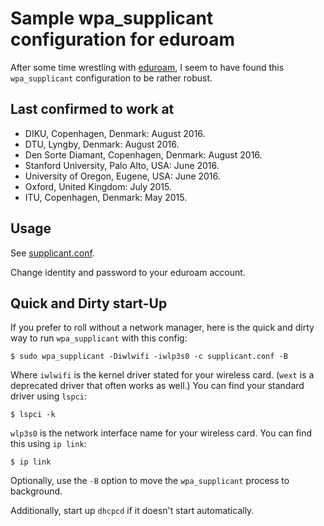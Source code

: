 # Sample wpa_supplicant configuration for eduroam

After some time wrestling with [eduroam](www.eduroam.org), I seem to have found
this `wpa_supplicant` configuration to be rather robust.

## Last confirmed to work at

* DIKU, Copenhagen, Denmark: August 2016.
* DTU, Lyngby, Denmark: August 2016.
* Den Sorte Diamant, Copenhagen, Denmark: August 2016.
* Stanford University, Palo Alto, USA: June 2016.
* University of Oregon, Eugene, USA: June 2016.
* Oxford, United Kingdom: July 2015.
* ITU, Copenhagen, Denmark: May 2015.

## Usage

See [supplicant.conf](supplicant.conf).

Change identity and password to your eduroam account.

## Quick and Dirty start-Up

If you prefer to roll without a network manager, here is the quick and dirty
way to run `wpa_supplicant` with this config:

~~~
$ sudo wpa_supplicant -Diwlwifi -iwlp3s0 -c supplicant.conf -B
~~~

Where `iwlwifi` is the kernel driver stated for your wireless card. (`wext`
is a deprecated driver that often works as well.) You can find your standard
driver using `lspci`:

~~~
$ lspci -k
~~~

`wlp3s0` is the network interface name for your wireless card. You can find
this using `ip link`:

~~~
$ ip link
~~~

Optionally, use the `-B` option to move the `wpa_supplicant` process to background.

Additionally, start up `dhcpcd` if it doesn't start automatically.
